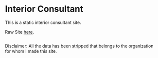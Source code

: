 # Interior Consultant

This is a static interior consultant site.

Raw Site [here](https://vivek32ta.github.io/interior-consultant).

## 

Disclaimer: All the data has been stripped that belongs to the organization for whom I made this site.
